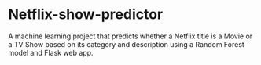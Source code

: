 # Netflix-show-predictor
A machine learning project that predicts whether a Netflix title is a Movie or a TV Show based on its category and description using a Random Forest model and Flask web app.
